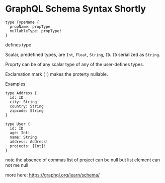 # GraphQL Schema Syntax Shortly

```
type TypeName {
  propName: propType
  nullableType: propType!
}
```

defines type

Scalar, predefined types, are `Int`, `Float`, `String`, `ID`.
`ID` serialized as `String`.

Proprty can be of any scalar type of any of the user-defines types.

Exclamation mark (`!`) makes the proterty nullable.

Examples

```
type Address {
  id: ID
  city: String
  country: String
  zipcode: String
}

type User {
  id: ID
  age: Int!
  name: String
  address: Address!
  projects: [Int]!
}
```

note the absence of commas
list of project can be null but list element can not me null

more here:
https://graphql.org/learn/schema/
